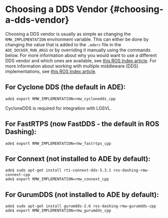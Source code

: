Choosing a DDS Vendor {#choosing-a-dds-vendor}
==============================================

Choosing a DDS vendor is usually as simple as changing the `RMW_IMPLEMENTATION` environment variable.
This can either be done by changing the value that is added to the `.aderc` file in the `ADE_DOCKER_RUN_ARGS` or by overriding it manually using the commands below.
For more information about why you would want to use a different DDS vendor and which ones are available, see [this ROS Index article](https://index.ros.org/doc/ros2/Concepts/About-Different-Middleware-Vendors/).
For more information about working with multiple middleware (DDS) implementations, see [this ROS Index article](https://index.ros.org/doc/ros2/Tutorials/Working-with-multiple-RMW-implementations/).

## For Cyclone DDS (the default in ADE):

```
ade$ export RMW_IMPLEMENTATION=rmw_cyclonedds_cpp
```
CycloneDDS is required for integration with LGSVL.

## For FastRTPS (now FastDDS - the default in ROS Dashing):
```
ade$ export RMW_IMPLEMENTATION=rmw_fastrtps_cpp
```

## For Connext (not installed to ADE by default):
```
ade$ sudo apt-get install rti-connext-dds-5.3.1 ros-dashing-rmw-connext-cpp
ade$ export RMW_IMPLEMENTATION=rmw_connext_cpp
```

## For GurumDDS (not installed to ADE by default):
```
ade$ sudo apt-get install gurumdds-2.6 ros-dashing-rmw-gurumdds-cpp
ade$ export RMW_IMPLEMENTATION=rmw_gurumdds_cpp
```
